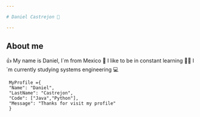 ```yaml
---

# Daniel Castrejon 👋

---
```


## About me

👍 My name is Daniel, I´m from Mexico
📖 I like to be in constant learning
👨‍🎓 I´m currently studying systems engineering 💻

```
 MyProfile ={
 "Name": "Daniel",
 "LastName": "Castrejon",
 "Code": ["Java","Python"],
 "Message": "Thanks for visit my profile"
 }
```

<!--
**DanielDrex/DanielDrex** is a ✨ _special_ ✨ repository because its `README.md` (this file) appears on your GitHub profile.

Here are some ideas to get you started:

- 🔭 I’m currently working on ...
- 🌱 I’m currently learning ...
- 👯 I’m looking to collaborate on ...
- 🤔 I’m looking for help with ...
- 💬 Ask me about ...
- 📫 How to reach me: ...
- 😄 Pronouns: ...
- ⚡ Fun fact: ...
-->
